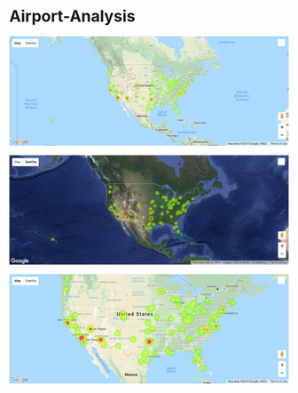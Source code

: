 # Airport-Analysis

![x](Images/08-Terrain_Map.png)

![x](Images/08-Hybrid_Map.png)

![x](Images/08-Airport_Heatmap.png)
